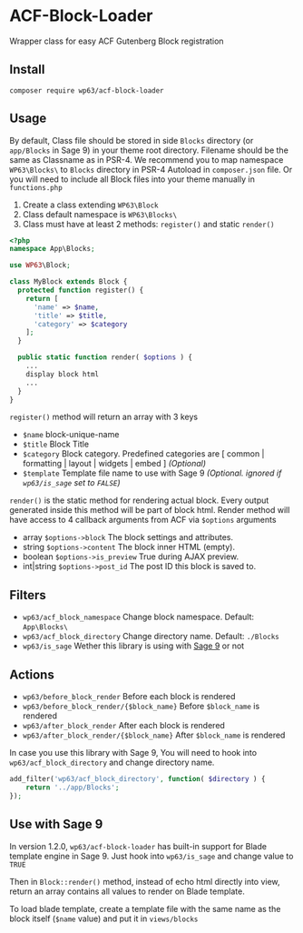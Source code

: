 # ACF-Block-Loader
Wrapper class for easy ACF Gutenberg Block registration

## Install
```
composer require wp63/acf-block-loader
```

## Usage
By default, Class file should be stored in side `Blocks` directory (or `app/Blocks` in Sage 9) in your theme root directory. Filename should be the same as Classname as in PSR-4. We recommend you to map namespace `WP63\Blocks\` to `Blocks` directory in PSR-4 Autoload in `composer.json` file. Or you will need to include all Block files into your theme manually in `functions.php`


1. Create a class extending `WP63\Block`
2. Class default namespace is `WP63\Blocks\`
3. Class must have at least 2 methods: `register()` and static `render()`
```php
<?php
namespace App\Blocks;

use WP63\Block;

class MyBlock extends Block {
  protected function register() {
    return [
      'name' => $name,
      'title' => $title,
      'category' => $category
    ];
  }

  public static function render( $options ) {
    ...
    display block html
    ...
  }
}
```

`register()` method will return an array with 3 keys
* `$name` block-unique-name
* `$title` Block Title
* `$category` Block category. Predefined categories are [ common | formatting | layout | widgets | embed ] _(Optional)_
* `$template` Template file name to use with Sage 9 _(Optional. ignored if `wp63/is_sage` set to `FALSE`)_

`render()` is the static method for rendering actual block. Every output generated inside this method will be part of block html. Render method will have access to 4 callback arguments from ACF via `$options` arguments
* array `$options->block` The block settings and attributes.
* string `$options->content` The block inner HTML (empty).
* boolean `$options->is_preview` True during AJAX preview.
* int|string `$options->post_id` The post ID this block is saved to.

## Filters
* `wp63/acf_block_namespace` Change block namespace. Default: `App\Blocks\`
* `wp63/acf_block_directory` Change directory name. Default: `./Blocks`
* `wp63/is_sage` Wether this library is using with [Sage 9](https://github.com/roots/sage) or not

## Actions
* `wp63/before_block_render` Before each block is rendered
* `wp63/before_block_render/{$block_name}` Before `$block_name` is rendered
* `wp63/after_block_render` After each block is rendered
* `wp63/after_block_render/{$block_name}` After `$block_name` is rendered

In case you use this library with Sage 9, You will need to hook into `wp63/acf_block_directory` and change directory name.
```php
add_filter('wp63/acf_block_directory', function( $directory ) {
    return '../app/Blocks';
});
```

## Use with Sage 9
In version 1.2.0, `wp63/acf-block-loader` has built-in support for Blade template engine in Sage 9. Just hook into `wp63/is_sage` and change value to `TRUE`

Then in `Block::render()` method, instead of echo html directly into view, return an array contains all values to render on Blade template.

To load blade template, create a template file with the same name as the block itself (`$name` value) and put it in `views/blocks`
